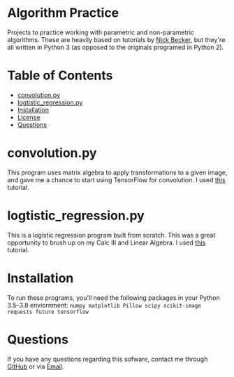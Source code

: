 # Algorithm Practice
Projects to practice working with parametric and non-parametric algorithms. These are heavily based on tutorials by [Nick Becker](https://github.com/beckernick), but they're all written in Python 3 (as opposed to the originals programed in Python 2).

# Table of Contents
* [convolution.py](#convolutionpy)
* [logtistic_regression.py](#logtistic_regressionpy)
* [Installation](#Installation)
* [License](#License)
* [Questions](#Questions)

# convolution.py
This program uses matrix algebra to apply transformations to a given image, and gave me a chance to start using TensorFlow for convolution. I used [this](https://beckernick.github.io/convolutions/) tutorial.

# logtistic_regression.py
This is a logistic regression program built from scratch. This was a great opportunity to brush up on my Calc III and Linear Algebra. I used [this](https://beckernick.github.io/logistic-regression-from-scratch/) tutorial.

# Installation
To run these programs, you'll need the following packages in your Python 3.5–3.8 enviornment: `numpy matplotlib Pillow scipy scikit-image requests future tensorflow`

# Questions
If you have any questions regarding this sofware, contact me through 
[GitHub](https://github.com/jishllg) or via [Email](mailto:jishllg@gmail.com).
